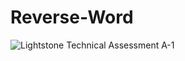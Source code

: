 # Reverse-Word
 
![Lightstone Technical Assessment A-1](https://user-images.githubusercontent.com/121164104/231372826-9fc6d519-562e-46f8-b8f4-1c92ab46fece.png)
